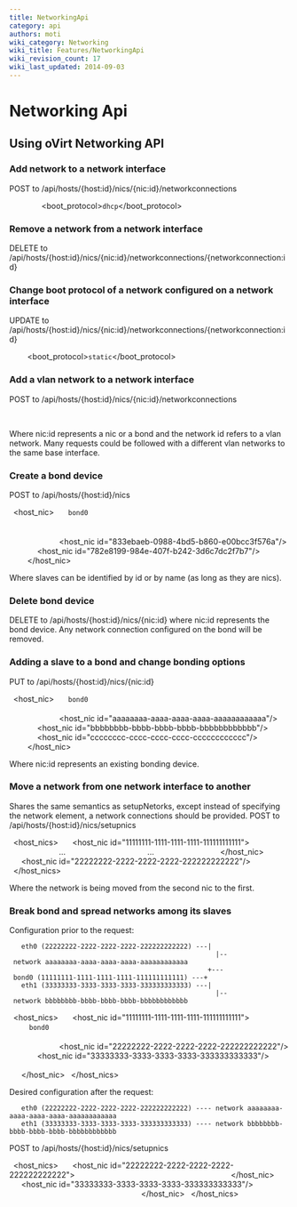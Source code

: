 ```yaml
---
title: NetworkingApi
category: api
authors: moti
wiki_category: Networking
wiki_title: Features/NetworkingApi
wiki_revision_count: 17
wiki_last_updated: 2014-09-03
---
```


# Networking Api

## Using oVirt Networking API

### Add network to a network interface

POST to /api/hosts/{host:id}/nics/{nic:id}/networkconnections

` `<networkconnection>
`   `<network id="..."/>
`   `<boot_protocol>`dhcp`</boot_protocol>
` `</networkconnection>

### Remove a network from a network interface

DELETE to /api/hosts/{host:id}/nics/{nic:id}/networkconnections/{networkconnection:id}

### Change boot protocol of a network configured on a network interface

UPDATE to /api/hosts/{host:id}/nics/{nic:id}/networkconnections/{networkconnection:id}

` `<networkconnection>
`   `<boot_protocol>`static`</boot_protocol>
`   `<ip address="10.0.0.15" netmask="255.255.255.0" gateway="10.0.0.254"/>
` `</networkconnection>

### Add a vlan network to a network interface

POST to /api/hosts/{host:id}/nics/{nic:id}/networkconnections

` `<networkconnection>
`   `<network id="..."/>
` `</networkconnection>

Where nic:id represents a nic or a bond and the network id refers to a vlan network.
Many requests could be followed with a different vlan networks to the same base interface.

### Create a bond device

POST to /api/hosts/{host:id}/nics

` `<host_nic>
`   `<name>`bond0`</name>
`   `<bonding>
`     `<options>
`       `<option name="mode" value="1" type="Active-Backup"/>
`       `<option name="miimon" value="100"/>
`     `</options>
`     `<slaves>
`       `<host_nic id="833ebaeb-0988-4bd5-b860-e00bcc3f576a"/>
`       `<host_nic id="782e8199-984e-407f-b242-3d6c7dc2f7b7"/>
`     `</slaves>
`   `</bonding>
` `</host_nic>

Where slaves can be identified by id or by name (as long as they are nics).

### Delete bond device

DELETE to /api/hosts/{host:id}/nics/{nic:id}
where nic:id represents the bond device. Any network connection configured on the bond will be removed.

### Adding a slave to a bond and change bonding options

PUT to /api/hosts/{host:id}/nics/{nic:id}

` `<host_nic>
`   `<name>`bond0`</name>
`   `<bonding>
`     `<options>
`       `<option name="mode" value="2"/>
`     `</options>
`     `<slaves>
`       `<host_nic id="aaaaaaaa-aaaa-aaaa-aaaa-aaaaaaaaaaaa"/>
`       `<host_nic id="bbbbbbbb-bbbb-bbbb-bbbb-bbbbbbbbbbbb"/>
`       `<host_nic id="cccccccc-cccc-cccc-cccc-cccccccccccc"/>
`     `</slaves>
`   `</bonding>
` `</host_nic>

Where nic:id represents an existing bonding device.

### Move a network from one network interface to another

Shares the same semantics as setupNetorks, except instead of specifying the network element, a network connections should be provided.
POST to /api/hosts/{host:id}/nics/setupnics

` `<host_nics>
`   `<host_nic id="11111111-1111-1111-1111-111111111111">
`     `<networkconnections>
`       `<networkconnection>
               ...
`       `</networkconnection>
`       `<networkconnection>
               ...
`       `</networkconnection>
`     `</networkconnections>
`   `</host_nic>
`   `<host_nic id="22222222-2222-2222-2222-222222222222"/>
` `</host_nics>

Where the network is being moved from the second nic to the first.

### Break bond and spread networks among its slaves

Configuration prior to the request:

       eth0 (22222222-2222-2222-2222-222222222222) ---|                                                    |-- network aaaaaaaa-aaaa-aaaa-aaaa-aaaaaaaaaaaa
                                                      +--- bond0 (11111111-1111-1111-1111-111111111111) ---+
       eth1 (33333333-3333-3333-3333-333333333333) ---|                                                    |-- network bbbbbbbb-bbbb-bbbb-bbbb-bbbbbbbbbbbb

` `<host_nics>
`   `<host_nic id="11111111-1111-1111-1111-111111111111">
`     `<name>`bond0`</name>
`     `<bonding>
`       `<options>
`         `<option name="mode" value="2"/>
`       `</options>
`     `<slaves>
`       `<host_nic id="22222222-2222-2222-2222-222222222222"/>
`       `<host_nic id="33333333-3333-3333-3333-333333333333"/>
`     `</slaves>
`     `<networkconnections>
`       `<networkconnection>
`         `<network id="aaaaaaaa-aaaa-aaaa-aaaa-aaaaaaaaaaaa"/>
`       `</networkconnection>
`       `<networkconnection>
`         `<network id="bbbbbbbb-bbbb-bbbb-bbbb-bbbbbbbbbbbb"/>
`       `</networkconnection>
`     `</networkconnections>
`   `</host_nic>
` `</host_nics>

Desired configuration after the request:

       eth0 (22222222-2222-2222-2222-222222222222) ---- network aaaaaaaa-aaaa-aaaa-aaaa-aaaaaaaaaaaa
       eth1 (33333333-3333-3333-3333-333333333333) ---- network bbbbbbbb-bbbb-bbbb-bbbb-bbbbbbbbbbbb

POST to /api/hosts/{host:id}/nics/setupnics

` `<host_nics>
`   `<host_nic id="22222222-2222-2222-2222-222222222222">
`     `<networkconnections>
`       `<networkconnection>
`         `<network id="aaaaaaaa-aaaa-aaaa-aaaa-aaaaaaaaaaaa"/>
`       `</networkconnection>
`     `</networkconnections>
`   `</host_nic>
`   `<host_nic id="33333333-3333-3333-3333-333333333333"/>
`     `<networkconnections>
`       `<networkconnection>
`         `<network id="bbbbbbbb-bbbb-bbbb-bbbb-bbbbbbbbbbbb"/>
`       `</networkconnection>
`     `</networkconnections>
`   `</host_nic>
` `</host_nics>
